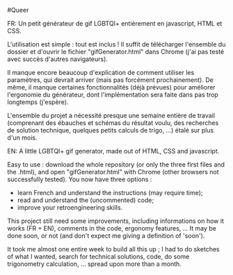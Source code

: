 #Queer

FR:
Un petit générateur de gif LGBTQI+ entièrement en javascript, HTML et CSS.

L'utilisation est simple : tout est inclus ! Il suffit de télécharger l'ensemble du dossier et d'ouvrir le fichier "gifGenerator.html" dans Chrome (j'ai pas testé avec succès d'autres navigateurs).

Il manque encore beaucoup d'explication de comment utiliser les paramètres, qui devrait arriver (mais pas forcément prochainement).
De même, il manque certaines fonctionnalités (déjà prévues) pour améliorer l'ergonomie du générateur, dont l'implémentation sera faite dans pas trop longtemps (j'espère).

L'ensemble du projet a nécessité presque une semaine entière de travail (comprenant des ébauches et schémas du résultat voulu, des recherches de solution technique, quelques petits calculs de trigo, ...) étalé sur plus d'un mois.

EN:
A little LGBTQI+ gif generator, made out of HTML, CSS and javascript.

Easy to use : download the whole repository (or only the three first files and the .html), and open "gifGenerator.html" with Chrome (other browsers not successfully tested). You now have three options :
- learn French and understand the instructions (may require time);
- read and understand the (uncommented) code;
- improve your retroengineering skills.

This project still need some improvements, including informations on how it works (FR + EN), comments in the code, ergonomy features, ... It may be done soon, or not (and don't expect me giving a definition of 'soon').

It took me almost one entire week to build all this up ; I had to do sketches of what I wanted, search for technical solutions, code, do some trigonometry calculation, ... spread upon more than a month.
